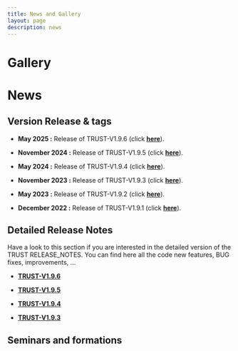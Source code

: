 ```yaml
---
title: News and Gallery
layout: page
description: news
---
```



# Gallery

# News

## Version Release & tags

- **May 2025 :** Release of TRUST-V1.9.6 (click **[here](https://github.com/cea-trust-platform/trust-code/releases/tag/v1.9.6)**).

- **November 2024 :** Release of TRUST-V1.9.5 (click **[here](https://github.com/cea-trust-platform/trust-code/releases/tag/v1.9.5)**).

- **May 2024 :** Release of TRUST-V1.9.4 (click **[here](https://github.com/cea-trust-platform/trust-code/releases/tag/v1.9.4)**).

- **November 2023 :** Release of TRUST-V1.9.3 (click **[here](https://github.com/cea-trust-platform/trust-code/releases/tag/v1.9.3)**).

- **May 2023 :** Release of TRUST-V1.9.2 (click **[here](https://github.com/cea-trust-platform/trust-code/releases/tag/v1.9.2)**).

- **December 2022 :** Release of TRUST-V1.9.1 (click **[here](https://github.com/cea-trust-platform/trust-code/releases/tag/v1.9.1)**).

## Detailed Release Notes

Have a look to this section if you are interested in the detailed version of the TRUST RELEASE\_NOTES. You can find here all the code new features, BUG fixes, improvements, ...

- **[TRUST-V1.9.6](RN/v1_9_6.md)**
  
- **[TRUST-V1.9.5](RN/v1_9_5.md)**

- **[TRUST-V1.9.4](RN/v1_9_4.md)**

- **[TRUST-V1.9.3](RN/v1_9_3.md)**

## Seminars and formations


